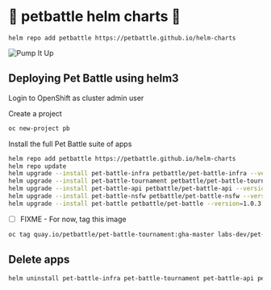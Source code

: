 # 🍾 petbattle helm charts 🍾
```
helm repo add petbattle https://petbattle.github.io/helm-charts
```

![Pump It Up](https://i.pinimg.com/originals/c4/43/fc/c443fcf40abba3f9e098d5bd25ca20be.gif)

## Deploying Pet Battle using helm3

Login to OpenShift as cluster admin user

Create a project
```bash
oc new-project pb
```
Install the full Pet Battle suite of apps
```bash
helm repo add petbattle https://petbattle.github.io/helm-charts
helm repo update
helm upgrade --install pet-battle-infra petbattle/pet-battle-infra --version=1.0.12 --set install_cert_util=true --namespace labs-dev
helm upgrade --install pet-battle-tournament petbattle/pet-battle-tournament --version=1.0.14 --set tags.infra=false --namespace labs-dev
helm upgrade --install pet-battle-api petbattle/pet-battle-api --version=1.0.6 --namespace labs-dev
helm upgrade --install pet-battle-nsfw petbattle/pet-battle-nsfw --version=0.0.1 --namespace labs-dev
helm upgrade --install pet-battle petbattle/pet-battle --version=1.0.3 -f values.yaml
```

- [ ] FIXME - For now, tag this image
```bash
oc tag quay.io/petbattle/pet-battle-tournament:gha-master labs-dev/pet-battle-tournament:latest
```

## Delete apps

```bash
helm uninstall pet-battle-infra pet-battle-tournament pet-battle-api pet-battle
```
